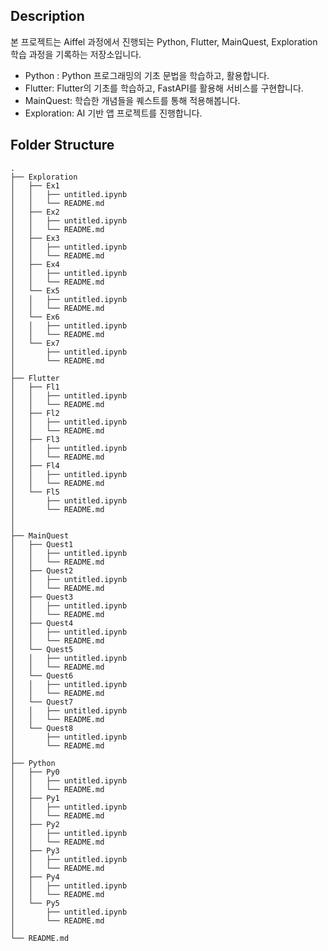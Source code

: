 ## Description
본 프로젝트는 Aiffel 과정에서 진행되는 Python, Flutter, MainQuest, Exploration 학습 과정을 기록하는 저장소입니다.
- Python : Python 프로그래밍의 기초 문법을 학습하고, 활용합니다.
- Flutter: Flutter의 기초를 학습하고, FastAPI를 활용해 서비스를 구현합니다.
- MainQuest: 학습한 개념들을 퀘스트를 통해 적용해봅니다.
- Exploration: AI 기반 앱 프로젝트를 진행합니다.

## Folder Structure
```
.
├── Exploration
│   ├── Ex1
│   │   ├── untitled.ipynb
│   │   └── README.md
│   ├── Ex2
│   │   ├── untitled.ipynb
│   │   └── README.md
│   ├── Ex3
│   │   ├── untitled.ipynb
│   │   └── README.md
│   ├── Ex4
│   │   ├── untitled.ipynb
│   │   └── README.md
│   └── Ex5
│   │   ├── untitled.ipynb
│   │   └── README.md
│   └── Ex6
│   │   ├── untitled.ipynb
│   │   └── README.md
│   └── Ex7
│       ├── untitled.ipynb
│       └── README.md 
│
├── Flutter
│   ├── Fl1
│   │   ├── untitled.ipynb
│   │   └── README.md
│   ├── Fl2
│   │   ├── untitled.ipynb
│   │   └── README.md
│   ├── Fl3
│   │   ├── untitled.ipynb
│   │   └── README.md
│   ├── Fl4
│   │   ├── untitled.ipynb
│   │   └── README.md
│   └── Fl5
│       ├── untitled.ipynb
│       └── README.md
│
│   
├── MainQuest
│   ├── Quest1
│   │   ├── untitled.ipynb
│   │   └── README.md
│   ├── Quest2
│   │   ├── untitled.ipynb
│   │   └── README.md
│   ├── Quest3
│   │   ├── untitled.ipynb
│   │   └── README.md
│   ├── Quest4
│   │   ├── untitled.ipynb
│   │   └── README.md
│   └── Quest5
│   │   ├── untitled.ipynb
│   │   └── README.md
│   └── Quest6
│   │   ├── untitled.ipynb
│   │   └── README.md 
│   └── Quest7 
│   │   ├── untitled.ipynb
│   │   └── README.md
│   └── Quest8
│       ├── untitled.ipynb
│       └── README.md
│      
├── Python
│   ├── Py0
│   │   ├── untitled.ipynb
│   │   └── README.md
│   ├── Py1
│   │   ├── untitled.ipynb
│   │   └── README.md
│   ├── Py2
│   │   ├── untitled.ipynb
│   │   └── README.md
│   ├── Py3
│   │   ├── untitled.ipynb
│   │   └── README.md
│   ├── Py4
│   │   ├── untitled.ipynb
│   │   └── README.md
│   └── Py5
│       ├── untitled.ipynb
│       └── README.md
│   
└── README.md
```
